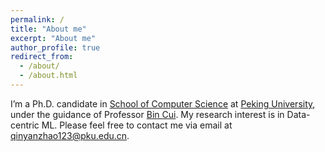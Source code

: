 ```yaml
---
permalink: /
title: "About me"
excerpt: "About me"
author_profile: true
redirect_from: 
  - /about/
  - /about.html
---
```


I’m a Ph.D. candidate in [School of Computer Science](https://cs.pku.edu.cn/English/Home.htm) at [Peking University](https://english.pku.edu.cn/), under the guidance of Professor [Bin Cui](https://cuibinpku.github.io/). My research interest is in Data-centric ML. Please feel free to contact me via email at qinyanzhao123@pku.edu.cn. 
